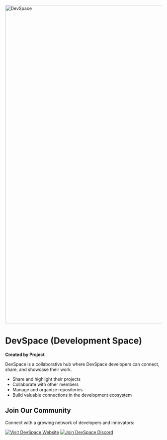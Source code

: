 <img width="1024" height="1024" alt="DevSpace" src="https://github.com/user-attachments/assets/b36bf440-80a3-420c-808e-af552764f46b" />

# DevSpace (Development Space)

**Created by Project**

DevSpace is a collaborative hub where DevSpace developers can connect, share, and showcase their work.  

- Share and highlight their projects  
- Collaborate with other members  
- Manage and organize repositories  
- Build valuable connections in the development ecosystem  

## Join Our Community

Connect with a growing network of developers and innovators:

[![Visit DevSpace Website](https://img.shields.io/badge/Visit%20Website-000?style=for-the-badge&logo=google-chrome)](https://DevelopmentSpace.pages.dev)
[![Join DevSpace Discord](https://img.shields.io/badge/Join%20Discord-5865F2?style=for-the-badge&logo=discord&logoColor=white)](https://discord.gg/EzHu6tw5PQ)

